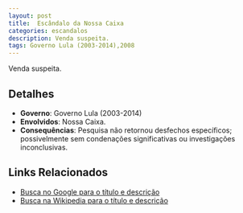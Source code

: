 ```yaml
---
layout: post
title:  Escândalo da Nossa Caixa
categories: escandalos
description: Venda suspeita.
tags: Governo Lula (2003-2014),2008
---
```


Venda suspeita.

## Detalhes
- **Governo**: Governo Lula (2003-2014)
- **Envolvidos**: Nossa Caixa.
- **Consequências**: Pesquisa não retornou desfechos específicos; possivelmente sem condenações significativas ou investigações inconclusivas.

## Links Relacionados
- [Busca no Google para o título e descrição](https://www.google.com/search?q=Esc%C3%A2ndalo%20da%20Nossa%20Caixa%20Venda%20suspeita.%20Governo%20Lula%20%282003-2014%29)
- [Busca na Wikipedia para o título e descrição](https://en.wikipedia.org/w/index.php?search=Esc%C3%A2ndalo%20da%20Nossa%20Caixa%20Venda%20suspeita.%20Governo%20Lula%20%282003-2014%29)
